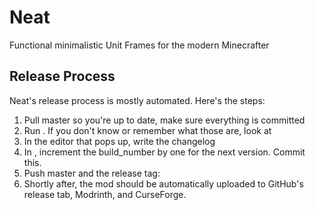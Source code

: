 # Neat
Functional minimalistic Unit Frames for the modern Minecrafter

## Release Process
Neat's release process is mostly automated. Here's the steps:

1. Pull master so you're up to date, make sure everything is committed
2. Run . If you don't know or remember what those are, look at 
3. In the editor that pops up, write the changelog
4. In , increment the build_number by one for the next version. Commit this.
5. Push master and the release tag: 
6. Shortly after, the mod should be automatically uploaded to GitHub's release tab, Modrinth, and CurseForge.
